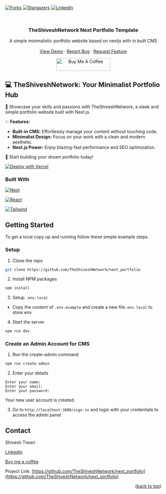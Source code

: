 <!-- Improved compatibility of back to top link: See: https://github.com/othneildrew/TheShiveshNetwork Next Portfolio Template/pull/73 -->
<a id="readme-top"></a>

[![Forks][forks-shield]](https://github.com/TheShiveshNetwork/next_portfolio/forks)
[![Stargazers][stars-shield]](https://github.com/TheShiveshNetwork/next_portfolio/stargazers)
[![LinkedIn][linkedin-shield]](https://www.linkedin.com/in/shivesh-tiwari-88b451242)

<br />
<div align="center">
  <h3 align="center">TheShiveshNetwork Next Portfolio Template</h3>

  <p align="center">
    <div>A simple minimalistic portfolio website based on nextjs with in built CMS</div>
    <br />
    <a href="https://shitworks.co/">View Demo</a>
    ·
    <a href="https://github.com/TheShiveshNetwork/next_portfolio/issues/new?labels=bug&template=bug-report---.md">Report Bug</a>
    ·
    <a href="https://github.com/TheShiveshNetwork/next_portfolio/issues/new?labels=enhancement&template=feature-request---.md">Request Feature</a>
  </p>

  <p align="center">
    <a href="https://www.buymeacoffee.com/mrknown404" target="_blank">
      <img src="https://github.com/TheShiveshNetwork/next_portfolio/blob/main/public/assets/buy-me-a-coffee.png?raw=true"  alt="Buy Me A Coffee" height="41" width="174">
    </a>
  </p>
</div>




<!-- ABOUT THE PROJECT -->

## 💻 TheShiveshNetwork: Your Minimalist Portfolio Hub 

🚀  Showcase your skills and passions with TheShiveshNetwork, a sleek and simple portfolio website built with Next.js. 

✨ **Features:**

* **Built-in CMS:** Effortlessly manage your content without touching code.
* **Minimalist Design:** Focus on your work with a clean and modern aesthetic.
* **Next.js Power:** Enjoy blazing-fast performance and SEO optimization.

🎉  Start building your dream portfolio today! 

[![Deploy with Vercel](https://vercel.com/button)](https://vercel.com/new/clone?repository-url=https%3A%2F%2Fgithub.com%2FTheShiveshNetwork%2Fnext_portfolio)


### Built With

[![Next][Next.js]][Next-url]

[![React][React.js]][React-url]

[![Tailwind][Tailwind.css]][Tailwind-url]



<!-- GETTING STARTED -->
## Getting Started

To get a local copy up and running follow these simple example steps.

### Setup

1. Clone the repo
```sh
git clone https://github.com/TheShiveshNetwork/next_portfolio
```
2. Install NPM packages
```sh
npm install
```
3. Setup `.env.local`
- Copy the content of `.env.example` and create a new file`.env.local` to store env
4. Start the server
```sh
npm run dev
```

### Create an Admin Account for CMS

1. Run the create-admin command
```sh
npm run create-admin
```
2. Enter your details
```
Enter your name: 
Enter your email:
Enter yout password:
```
Your new user account is created.

3. Go to `http://localhost:3000/sign-in` and login with your credentials to access the admin panel


<!-- CONTACT -->
## Contact

Shivesh Tiwari

[Linkedin](https://www.linkedin.com/in/shivesh-tiwari-88b451242)

[Buy me a coffee](https://buymeacoffee.com/mrdevknown404)

Project Link: [https://github.com/TheShiveshNetwork/next_portfolio](https://github.com/TheShiveshNetwork/next_portfolio)

<p align="right">(<a href="#readme-top">back to top</a>)</p>



<!-- MARKDOWN LINKS & IMAGES -->
<!-- https://www.markdownguide.org/basic-syntax/#reference-style-links -->
[contributors-shield]: https://img.shields.io/github/contributors/TheShiveshNetwork/next_portfolio.svg?style=for-the-badge
[contributors-url]: https://github.com/TheShiveshNetwork/next_portfolio/graphs/contributors
[forks-shield]: https://img.shields.io/github/forks/TheShiveshNetwork/next_portfolio.svg?style=for-the-badge
[forks-url]: https://github.com/TheShiveshNetwork/next_portfolio/network/members
[stars-shield]: https://img.shields.io/github/stars/TheShiveshNetwork/next_portfolio.svg?style=for-the-badge
[stars-url]: https://github.com/TheShiveshNetwork/next_portfolio/stargazers
[issues-shield]: https://img.shields.io/github/issues/TheShiveshNetwork/next_portfolio.svg?style=for-the-badge
[issues-url]: https://github.com/TheShiveshNetwork/next_portfolio/issues
[license-shield]: https://img.shields.io/github/license/TheShiveshNetwork/next_portfolio.svg?style=for-the-badge
[license-url]: https://github.com/TheShiveshNetwork/next_portfolio/blob/master/LICENSE
[linkedin-shield]: https://img.shields.io/badge/-LinkedIn-black.svg?style=for-the-badge&logo=linkedin&colorB=555
[linkedin-url]: https://www.linkedin.com/in/shivesh-tiwari-88b451242
[Next.js]: https://img.shields.io/badge/next.js-000000?style=for-the-badge&logo=nextdotjs&logoColor=white
[Next-url]: https://nextjs.org/
[React.js]: https://img.shields.io/badge/React-20232A?style=for-the-badge&logo=react&logoColor=61DAFB
[React-url]: https://reactjs.org/
[Node.js]: https://img.shields.io/badge/Node.js-339933?style=for-the-badge&logo=node.js&logoColor=white
[Node-url]: https://nodejs.org/
[JavaScript]: https://img.shields.io/badge/JavaScript-F7DF1C?style=for-the-badge&logo=javascript&logoColor=black
[JavaScript-url]: https://developer.mozilla.org/en-US/docs/Web/JavaScript
[TypeScript]: https://img.shields.io/badge/TypeScript-3178C6?style=for-the-badge&logo=typescript&logoColor=white
[TypeScript-url]: https://www.typescriptlang.org/

[Tailwind.css]: https://img.shields.io/badge/Tailwind_CSS-06B6D4?style=for-the-badge&logo=tailwind-css&logoColor=white
[Tailwind-url]: https://tailwindcss.com/
[Vercel]: https://img.shields.io/badge/Vercel-000000?style=for-the-badge&logo=vercel&logoColor=white
[Vercel-url]: https://vercel.com/
